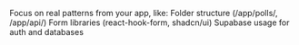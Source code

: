 Focus on real patterns from your app, like:
Folder structure (/app/polls/, /app/api/)
Form libraries (react-hook-form, shadcn/ui)
Supabase usage for auth and databases
